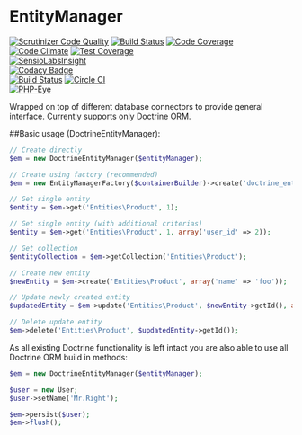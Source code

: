 # EntityManager
[![Scrutinizer Code Quality](https://scrutinizer-ci.com/g/managlea/EntityManager/badges/quality-score.png?b=master)](https://scrutinizer-ci.com/g/managlea/EntityManager/?branch=master) [![Build Status](https://scrutinizer-ci.com/g/managlea/EntityManager/badges/build.png?b=master)](https://scrutinizer-ci.com/g/managlea/EntityManager/build-status/master) [![Code Coverage](https://scrutinizer-ci.com/g/managlea/EntityManager/badges/coverage.png?b=master)](https://scrutinizer-ci.com/g/managlea/EntityManager/?branch=master)  
[![Code Climate](https://codeclimate.com/github/managlea/EntityManager/badges/gpa.svg)](https://codeclimate.com/github/managlea/EntityManager) [![Test Coverage](https://codeclimate.com/github/managlea/EntityManager/badges/coverage.svg)](https://codeclimate.com/github/managlea/EntityManager/coverage)  
[![SensioLabsInsight](https://insight.sensiolabs.com/projects/fccb20e0-d90c-4801-a534-88845faea1ec/mini.png)](https://insight.sensiolabs.com/projects/fccb20e0-d90c-4801-a534-88845faea1ec)  
[![Codacy Badge](https://api.codacy.com/project/badge/grade/1caaead12a1b4cdd8c66ebc4afee9ad9)](https://www.codacy.com/app/Managlea/EntityManager)  
[![Build Status](https://travis-ci.org/managlea/EntityManager.svg?branch=master)](https://travis-ci.org/managlea/EntityManager) [![Circle CI](https://circleci.com/gh/managlea/EntityManager/tree/master.svg?style=svg)](https://circleci.com/gh/managlea/EntityManager/tree/master)  
[![PHP-Eye](http://php-eye.com/badge/managlea/entity-manager/tested.svg)](http://php-eye.com/package/managlea/entity-manager)

Wrapped on top of different database connectors to provide general interface. Currently supports only Doctrine ORM.

##Basic usage (DoctrineEntityManager):
```php
// Create directly
$em = new DoctrineEntityManager($entityManager);

// Create using factory (recommended)
$em = new EntityManagerFactory($containerBuilder)->create('doctrine_entity_manager');

// Get single entity
$entity = $em->get('Entities\Product', 1);

// Get single entity (with additional criterias)
$entity = $em->get('Entities\Product', 1, array('user_id' => 2));

// Get collection
$entityCollection = $em->getCollection('Entities\Product');

// Create new entity
$newEntity = $em->create('Entities\Product', array('name' => 'foo'));

// Update newly created entity
$updatedEntity = $em->update('Entities\Product', $newEntity->getId(), array('name' => 'bar'));

// Delete update entity
$em->delete('Entities\Product', $updatedEntity->getId());
```

As all existing Doctrine functionality is left intact you are also able to use all Doctrine ORM build in methods:
```php
$em = new DoctrineEntityManager($entityManager);

$user = new User;
$user->setName('Mr.Right');

$em->persist($user);
$em->flush();
```
